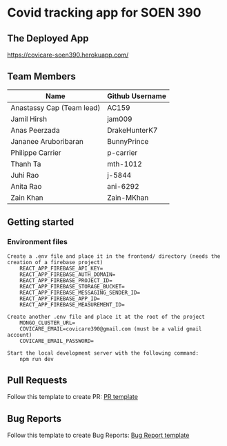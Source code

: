 # Covid tracking app for SOEN 390

## The Deployed App
https://covicare-soen390.herokuapp.com/

## Team Members

| Name                      | Github Username |
| ------------------------- | --------------- |
| Anastassy Cap (Team lead) | AC159           |
| Jamil Hirsh               | jam009          |
| Anas Peerzada             | DrakeHunterK7   |
| Jananee Aruboribaran      | BunnyPrince     |
| Philippe Carrier          | p-carrier       |
| Thanh Ta                  | mth-1012        |
| Juhi Rao                  | j-5844          |
| Anita Rao                 | ani-6292        |
| Zain Khan                 | Zain-MKhan      |

## Getting started

### Environment files

    Create a .env file and place it in the frontend/ directory (needs the creation of a firebase project)
        REACT_APP_FIREBASE_API_KEY=
        REACT_APP_FIREBASE_AUTH_DOMAIN=
        REACT_APP_FIREBASE_PROJECT_ID=
        REACT_APP_FIREBASE_STORAGE_BUCKET=
        REACT_APP_FIREBASE_MESSAGING_SENDER_ID=
        REACT_APP_FIREBASE_APP_ID=
        REACT_APP_FIREBASE_MEASUREMENT_ID=

    Create another .env file and place it at the root of the project
        MONGO_CLUSTER_URL=
        COVICARE_EMAIL=covicare390@gmail.com (must be a valid gmail account)
        COVICARE_EMAIL_PASSWORD=

    Start the local development server with the following command:
        npm run dev

## Pull Requests

Follow this template to create PR: [PR template](https://github.com/bean-pod/switchboard/blob/master/.github/pull_request_template.md)

## Bug Reports

Follow this template to create Bug Reports: [Bug Report template](https://github.com/bean-pod/switchboard/blob/master/.github/bug_report_template.md)
